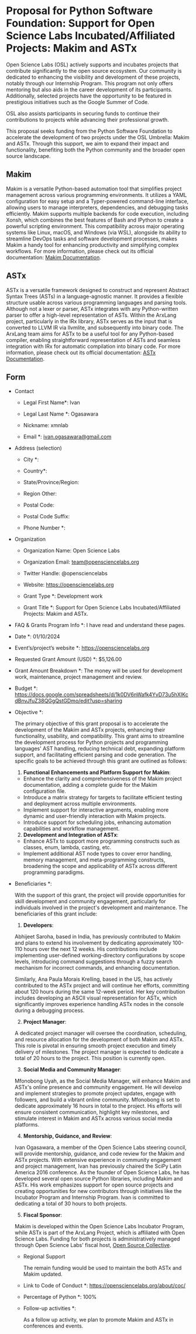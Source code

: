 # Proposal for Python Software Foundation: Support for Open Science Labs Incubated/Affiliated Projects: Makim and ASTx

Open Science Labs (OSL) actively supports and incubates projects that contribute
significantly to the open source ecosystem. Our community is dedicated to
enhancing the visibility and development of these projects, notably through our
Internship Program. This program not only offers mentoring but also aids in the
career development of its participants. Additionally, selected projects have the
opportunity to be featured in prestigious initiatives such as the Google Summer
of Code.

OSL also assists participants in securing funds to continue their contributions
to projects while advancing their professional growth.

This proposal seeks funding from the Python Software Foundation to accelerate
the development of two projects under the OSL Umbrella: Makim and ASTx. Through
this support, we aim to expand their impact and functionality, benefiting both
the Python community and the broader open source landscape.

## Makim

Makim is a versatile Python-based automation tool that simplifies project
management across various programming environments. It utilizes a YAML
configuration for easy setup and a Typer-powered command-line interface,
allowing users to manage interpreters, dependencies, and debugging tasks
efficiently. Makim supports multiple backends for code execution, including
Xonsh, which combines the best features of Bash and IPython to create a powerful
scripting environment. This compatibility across major operating systems like
Linux, macOS, and Windows (via WSL), alongside its ability to streamline DevOps
tasks and software development processes, makes Makim a handy tool for enhancing
productivity and simplifying complex workflows. For more information, please
check out its official documentation:
[Makim Documentation](https://osl-incubator.github.io/makim).

## ASTx

ASTx is a versatile framework designed to construct and represent Abstract
Syntax Trees (ASTs) in a language-agnostic manner. It provides a flexible
structure usable across various programming languages and parsing tools.
Although not a lexer or parser, ASTx integrates with any Python-written parser
to offer a high-level representation of ASTs. Within the ArxLang project,
particularly in the IRx library, ASTx serves as the input that is converted to
LLVM IR via llvmlite, and subsequently into binary code. The ArxLang team aims
for ASTx to be a useful tool for any Python-based compiler, enabling
straightforward representation of ASTs and seamless integration with IRx for
automatic compilation into binary code. For more information, please check out
its official documentation: [ASTx Documentation](https://astx.arxlang.org).

## Form

- Contact

  - Legal First Name\*: Ivan

  - Legal Last Name \*: Ogasawara

  - Nickname: xmnlab

  - Email \*: ivan.ogasawara@gmail.com

- Address (selection)

  - City \*:

  - Country\*:

  - State/Province/Region:

  - Region Other:

  - Postal Code:

  - Postal Code Suffix:

  - Phone Number \*:

- Organization

  - Organization Name: Open Science Labs

  - Organization Email: team@opensciencelabs.org

  - Twitter Handle: @opensciencelabs

  - Website: https://opensciencelabs.org

  - Grant Type \*: Development work

  - Grant Title \*: Support for Open Science Labs Incubated/Affiliated Projects:
    Makim and ASTx.

- FAQ & Grants Program Info \*: I have read and understand these pages.

- Date \*: 01/10/2024

- Event’s/project’s website \*: https://opensciencelabs.org

- Requested Grant Amount (USD) \*: $5,126.00

- Grant Amount Breakdown \*: The money will be used for development work,
  maintenance, project management and review.

- Budget \*:
  https://docs.google.com/spreadsheets/d/1k0DV6nWafk4YvD73u5hXIKcdBnvJfuZ38QGgQstGDmo/edit?usp=sharing

- Objective \*:

  The primary objective of this grant proposal is to accelerate the development
  of the Makim and ASTx projects, enhancing their functionality, usability, and
  compatibility. This grant aims to streamline the development process for
  Python projects and programming languages' AST handling, reducing technical
  debt, expanding platform support, and facilitating efficient parsing and code
  generation. The specific goals to be achieved through this grant are outlined
  as follows:

  1. **Functional Enhancements and Platform Support for Makim**:

  - Enhance the clarity and comprehensiveness of the Makim project
    documentation, adding a complete guide for the Makim configuration file.
  - Introduce a matrix strategy for targets to facilitate efficient testing and
    deployment across multiple environments.
  - Implement support for interactive arguments, enabling more dynamic and
    user-friendly interaction with Makim projects.
  - Introduce support for scheduling jobs, enhancing automation capabilities and
    workflow management.

  2. **Development and Integration of ASTx**:

  - Enhance ASTx to support more programming constructs such as classes, enum,
    lambda, casting, etc.
  - Implement additional AST node types to cover error handling, memory
    management, and meta-programming constructs, broadening the scope and
    applicability of ASTx across different programming paradigms.

- Beneficiaries \*:

  With the support of this grant, the project will provide opportunities for
  skill development and community engagement, particularly for individuals
  involved in the project's development and maintenance. The beneficiaries of
  this grant include:

  1. **Developers**:

  Abhijeet Saroha, based in India, has previously contributed to Makim and plans
  to extend his involvement by dedicating approximately 100-110 hours over the
  next 12 weeks. His contributions include implementing user-defined
  working-directory configurations by scope levels, introducing command
  suggestions through a fuzzy search mechanism for incorrect commands, and
  enhancing documentation.

  Similarly, Ana Paula Morais Krelling, based in the US, has actively
  contributed to the ASTx project and will continue her efforts, committing
  about 120 hours during the same 12-week period. Her key contribution includes
  developing an ASCII visual representation for ASTx, which significantly
  improves experience handling ASTx nodes in the console during a debugging
  process.

  2. **Project Manager**:

  A dedicated project manager will oversee the coordination, scheduling, and
  resource allocation for the development of both Makim and ASTx. This role is
  pivotal in ensuring smooth project execution and timely delivery of
  milestones. The project manager is expected to dedicate a total of 20 hours to
  the project. This position is currently open.

  3. **Social Media and Community Manager**:

  Mfonobong Uyah, as the Social Media Manager, will enhance Makim and ASTx's
  online presence and community engagement. He will develop and implement
  strategies to promote project updates, engage with followers, and build a
  vibrant online community. Mfonobong is set to dedicate approximately 16 hours
  in total to the project. His efforts will ensure consistent communication,
  highlight key milestones, and stimulate interest in Makim and ASTx across
  various social media platforms.

  4. **Mentorship, Guidance, and Review**:

  Ivan Ogasawara, a member of the Open Science Labs steering council, will
  provide mentorship, guidance, and code review for the Makim and ASTx projects.
  With extensive experience in community engagement and project management, Ivan
  has previously chaired the SciPy Latin America 2016 conference. As the founder
  of Open Science Labs, he has developed several open source Python libraries,
  including Makim and ASTx. His work emphasizes support for open source projects
  and creating opportunities for new contributors through initiatives like the
  Incubator Program and Internship Program. Ivan is committed to dedicating a
  total of 30 hours to both projects.

  5. **Fiscal Sponsor**:

  Makim is developed within the Open Science Labs Incubator Program, while ASTx
  is part of the ArxLang Project, which is affiliated with Open Science Labs.
  Funding for both projects is administratively managed through Open Science
  Labs' fiscal host, [Open Source Collective](https://opencollective.com/osl).

  - Regional Support

    The remain funding would be used to maintain the both ASTx and Makim
    updated.

  - Link to Code of Conduct \*: https://opensciencelabs.org/about/coc/

  - Percentage of Python \*: 100%

  - Follow-up activities \*:

    As a follow up activity, we plan to promote Makim and ASTx in conferences
    and events.
